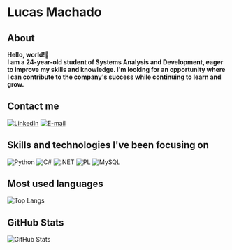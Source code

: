 # Lucas Machado
## About 
<b> Hello, world!👋 </b><br>
<b> I am a 24-year-old student of Systems Analysis and Development, eager to improve my skills and knowledge. I'm looking for an opportunity where I can contribute to the company's success while continuing to learn and grow. </b><br>

## Contact me
[![LinkedIn](https://img.shields.io/badge/LinkedIn-0077B5?style=for-the-badge&logo=linkedin&logoColor=white)](https://www.linkedin.com/in/lucas-machado-a22464319)
[![E-mail](https://img.shields.io/badge/-Email-000?style=for-the-badge&logo=microsoft-outlook&logoColor=007BFF)](mailto:almeidaalucas@outlook.com)

## Skills and technologies I've been focusing on
![Python](https://img.shields.io/badge/python-3670A0?style=for-the-badge&logo=python&logoColor=ffdd54)
![C#](https://img.shields.io/badge/C%23-239120?style=for-the-badge&logo=c-sharp&logoColor=white)
![.NET](https://img.shields.io/badge/.NET-5C2D91?style=for-the-badge&logo=.net&logoColor=white)
![PL](https://img.shields.io/badge/PL%2FSQL-FFFFFF?style=for-the-badge&logo=oracle&logoColor=FF0000&labelColor=FFFFFF&color=FF0000)
![MySQL](https://img.shields.io/badge/MySQL-00000F?style=for-the-badge&logo=mysql&logoColor=white)

## Most used languages
![Top Langs](https://github-readme-stats-git-masterrstaa-rickstaa.vercel.app/api/top-langs/?username=lucmachado47&layout=compact&bg_color=000&border_color=30A3DC&title_color=E94D5F&text_color=FFF)

## GitHub Stats
![GitHub Stats](https://github-readme-stats.vercel.app/api?username=lucmachado47&theme=transparent&bg_color=000&border_color=30A3DC&show_icons=true&icon_color=30A3DC&title_color=E94D5F&text_color=FFF)


